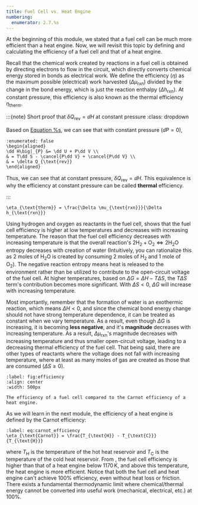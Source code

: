 ```yaml
---
title: Fuel Cell vs. Heat Engine
numbering:
  enumerator: 2.7.%s
---
```


At the beginning of this module, we stated that a fuel cell can be much more efficient than a heat engine. Now, we will revisit this topic by defining and calculating the efficiency of a fuel cell and that of a heat engine.

Recall that the chemical work created by reactions in a fuel cell is obtained by directing electrons to flow in the circuit, which directly converts chemical energy stored in bonds as electrical work. We define the efficiency ($\eta$) as the maximum possible (electrical) work harvested ($\Delta \mu_{\text{rxn}}$) divided by the change in the bond energy, which is just the reaction enthalpy ($\Delta h_{\text{rxn}}$). At constant pressure, this efficiency is also known as the thermal efficiency $\eta_{\text{therm}}$.

:::{note} Short proof that $\delta Q_{\text{rev}}=\dd H$ at constant pressure
:class: dropdown

Based on [Equation %s](#eq:dH), we can see that with constant pressure ($\dd P = 0$),

```{math}
:enumerated: false
\begin{aligned}
\dd H\big|_{P} &= \dd U + P\dd V \\
& = T\dd S - \cancel{P\dd V} + \cancel{P\dd V} \\
& = \delta Q_{\text{rev}}
\end{aligned}
```

Thus, we can see that at constant pressure, $\delta Q_{\text{rev}} = \dd H$. This equivalence is why the efficiency at constant pressure can be called **thermal** efficiency.

:::

```{math}
\eta_{\text{therm}} = \frac{\Delta \mu_{\text{rxn}}}{\Delta h_{\text{rxn}}}
```

Using hydrogen and oxygen as reactants in the fuel cell, [](#fig:efficiency) shows that the fuel cell efficiency is higher at low temperatures and decreases with increasing temperature. The reason that the fuel cell efficiency decreases with increasing temperature is that the overall reaction's $2\text{H}_2 + \text{O}_2 \Leftrightarrow 2\text{H}_2\text{O}$ entropy decreases with creation of water (Intuitively, you can rationalize this as 2 moles of $\text{H}_2\text{O}$ is created by consuming 2 moles of $\text{H}_2$ and 1 mole of $\text{O}_2$). The negative reaction entropy means heat is released to the environment rather than be utilized to contribute to the open-circuit voltage of the fuel cell. At higher temperatures, based on $\Delta G =\Delta H - T\Delta S$, the $T\Delta S$ term's contribution becomes more significant. With $\Delta S < 0$, $\Delta G$ will increase with increasing temperature. 

Most importantly, remember that the formation of water is an exothermic reaction, which means $\Delta H < 0$, and since the chemical bond energy change should not have strong temperature dependence, it can be treated as constant when we vary temperature. As a result, even though $\Delta G$ is increasing, it is becoming **less negative**, and it's **magnitude** decreases with increasing temperature. As a result, $\Delta \mu_{\text{rxn}}$'s magnitude decreases with increasing temperature and thus smaller open-circuit voltage, leading to a decreasing thermal efficiency of the fuel cell. That being said, there are other types of reactants where the voltage does not fall with increasing temperature, where at least as many moles of gas are created as those that are consumed ($\Delta S \geq 0$).


```{figure} ../images/fuelcell/fuelcellvscarnot.png
:label: fig:efficiency
:align: center
:width: 500px

The efficiency of a fuel cell compared to the Carnot efficiency of a heat engine.
```

As we will learn in the next module, the efficiency of a heat engine is defined by the Carnot efficiency:

```{math}
:label: eq:carnot_efficiency
\eta_{\text{Carnot}} = \frac{T_{\text{H}} - T_{\text{C}}}{T_{\text{H}}}
```

where $T_{\text{H}}$ is the temperature of the hot heat reservoir and $T_{\text{C}}$ is the temperature of the cold heat reservoir. From [](#fig:efficiency), the fuel cell efficiency is higher than that of a heat engine below $1170\,\text{K}$, and above this temperature, the heat engine is more efficient. Notice that both the fuel cell and heat engine can't achieve $100\%$ efficiency, even without heat loss or friction. There exists a fundamental thermodynamic limit where chemical/thermal energy cannot be converted into useful work (mechanical, electrical, etc.) at $100\%$.
